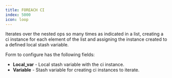 ```yaml
---
title: FOREACH CI
index: 5000
icon: loop
---
```


Iterates over the nested ops so many times as indicated in a list, creating a ci instance for each element of the list and assigning the instance created to a defined local stash variable.

Form to configure has the following fields:

- **Local_var** -  Local stash variable with the ci instance.
- **Variable** - Stash variable for creating ci instances to iterate.


